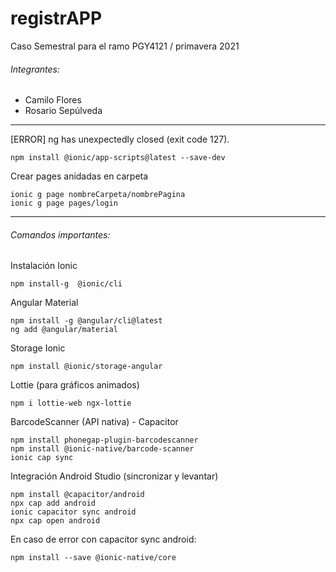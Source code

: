 # registrAPP
Caso Semestral para el ramo PGY4121 / primavera 2021

###### Integrantes:
- Camilo Flores
- Rosario Sepúlveda

-------------------------------------------------------

[ERROR] ng has unexpectedly closed (exit code 127).
```
npm install @ionic/app-scripts@latest --save-dev
```

Crear pages anidadas en carpeta
```
ionic g page nombreCarpeta/nombrePagina
ionic g page pages/login
```

-------------------------------------------------------

###### Comandos importantes:

Instalación Ionic
```
npm install-g  @ionic/cli
```

Angular Material
```
npm install -g @angular/cli@latest
ng add @angular/material
```

Storage Ionic
```
npm install @ionic/storage-angular
```

Lottie (para gráficos animados)
```
npm i lottie-web ngx-lottie
```

BarcodeScanner (API nativa) - Capacitor
```
npm install phonegap-plugin-barcodescanner
npm install @ionic-native/barcode-scanner
ionic cap sync
```

Integración Android Studio (sincronizar y levantar)
```
npm install @capacitor/android
npx cap add android
ionic capacitor sync android
npx cap open android
```

En caso de error con capacitor sync android:
```
npm install --save @ionic-native/core
```
